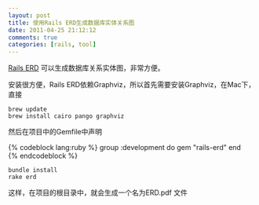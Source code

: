 ```yaml
---
layout: post
title: 使用Rails ERD生成数据库实体关系图
date: 2011-04-25 21:12:12
comments: true
categories: [rails, tool]
--- 
```


[Rails ERD](http://rails-erd.rubyforge.org/) 可以生成数据库关系实体图，非常方便。

安装很方便，Rails ERD依赖Graphviz，所以首先需要安装Graphviz，在Mac下，直接

```
brew update
brew install cairo pango graphviz
``` 

然后在项目中的Gemfile中声明

{% codeblock lang:ruby %}
group :development do
  gem "rails-erd"
end    
{% endcodeblock %}
                 
```
bundle install        
rake erd    
``` 

这样，在项目的根目录中，就会生成一个名为ERD.pdf 文件


